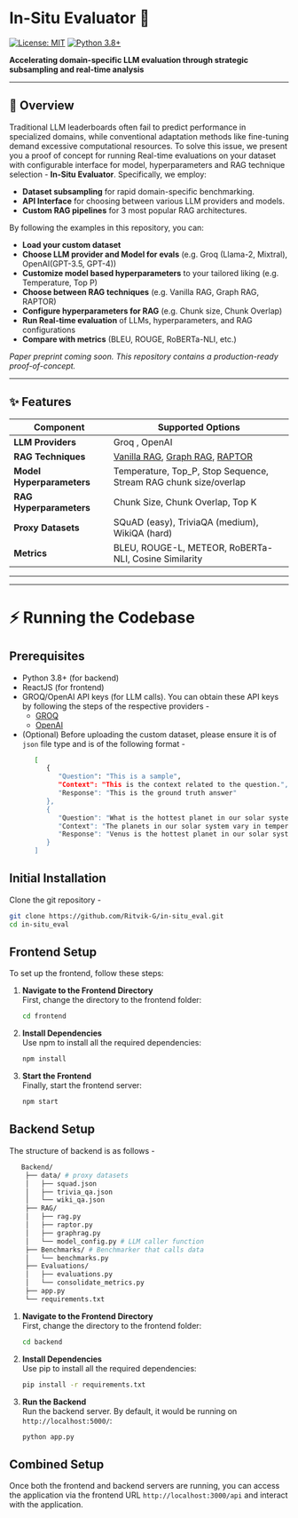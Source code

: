 # In-Situ Evaluator 🚀

[![License: MIT](https://img.shields.io/badge/License-MIT-yellow.svg)](https://opensource.org/licenses/MIT)
[![Python 3.8+](https://img.shields.io/badge/python-3.8+-blue.svg)](https://www.python.org/downloads/)

**Accelerating domain-specific LLM evaluation through strategic subsampling and real-time analysis**

---

## 📖 Overview

Traditional LLM leaderboards often fail to predict performance in specialized domains, while conventional adaptation methods like fine-tuning demand excessive computational resources. To solve this issue, we present you a proof of concept for running Real-time evaluations on your dataset with configurable interface for model, hyperparameters and RAG technique selection -  **In-Situ Evaluator**. Specifically, we employ:
- **Dataset subsampling** for rapid domain-specific benchmarking.
- **API Interface** for choosing between various LLM providers and models.
- **Custom RAG pipelines** for 3 most popular RAG architectures.


By following the examples in this repository, you can:
- **Load your custom dataset**
- **Choose LLM provider and Model for evals** (e.g. Groq (Llama-2, Mixtral), OpenAI(GPT-3.5, GPT-4))
- **Customize model based hyperparameters** to your tailored liking (e.g. Temperature, Top P)
- **Choose between RAG techniques** (e.g. Vanilla RAG, Graph RAG, RAPTOR)
- **Configure hyperparameters for RAG** (e.g. Chunk size, Chunk Overlap)
- **Run Real-time evaluation** of LLMs, hyperparameters, and RAG configurations
- **Compare with metrics** (BLEU, ROUGE, RoBERTa-NLI, etc.)


_Paper preprint coming soon. This repository contains a production-ready proof-of-concept._

---

## ✨ Features

| **Component**         | **Supported Options**                                                                 |
|------------------------|---------------------------------------------------------------------------------------|
| **LLM Providers**           | Groq , OpenAI                                       |
| **RAG Techniques**     | [Vanilla RAG](https://arxiv.org/pdf/2005.11401), [Graph RAG](https://arxiv.org/pdf/2404.16130), [RAPTOR](https://arxiv.org/pdf/2401.18059)|
| **Model Hyperparameters**    | Temperature, Top_P, Stop Sequence, Stream RAG chunk size/overlap             |
| **RAG Hyperparameters** | Chunk Size, Chunk Overlap, Top K | 
| **Proxy Datasets**           | SQuAD (easy), TriviaQA (medium), WikiQA (hard)                                  |
| **Metrics**            | BLEU, ROUGE-L, METEOR, RoBERTa-NLI, Cosine Similarity                                 |

---


---

# ⚡ Running the Codebase

## Prerequisites
- Python 3.8+ (for backend)
- ReactJS (for frontend)
- GROQ/OpenAI API keys (for LLM calls). You can obtain these API keys by following the steps of the respective providers - 
   - [GROQ](https://console.groq.com/keys)
   - [OpenAI](https://platform.openai.com/api-keys)
- (Optional) Before uploading the custom dataset, please ensure it is of `json` file type and is of the following format - 
   ```bash
      [
         {
            "Question": "This is a sample",
            "Context": "This is the context related to the question.",
            "Response": "This is the ground truth answer"
         },
         {
            "Question": "What is the hottest planet in our solar system?",
            "Context": "The planets in our solar system vary in temperature due to their distance from the Sun, atmospheric composition, and other factors.",
            "Response": "Venus is the hottest planet in our solar system, with surface temperatures reaching up to 462°C (864°F), due to its thick atmosphere and runaway greenhouse effect."
         }
      ]
   ```

## Initial Installation
Clone the git repository - 
```bash
git clone https://github.com/Ritvik-G/in-situ_eval.git
cd in-situ_eval
```

## Frontend Setup

To set up the frontend, follow these steps:

1. **Navigate to the Frontend Directory**  
   First, change the directory to the frontend folder:
   ```bash
   cd frontend
2. **Install Dependencies**  
   Use npm to install all the required dependencies:
   ```bash
   npm install
3. **Start the Frontend**  
   Finally, start the frontend server:
   ```bash
   npm start

## Backend Setup

The structure of backend is as follows - 

```bash
   Backend/
    ├── data/ # proxy datasets
    │   ├── squad.json
    │   ├── trivia_qa.json
    │   └── wiki_qa.json
    ├── RAG/
    │   ├── rag.py
    │   ├── raptor.py
    │   ├── graphrag.py
    │   └── model_config.py # LLM caller function 
    ├── Benchmarks/ # Benchmarker that calls data
    │   └── benchmarks.py
    ├── Evaluations/
    │   ├── evaluations.py
    │   └── consolidate_metrics.py
    ├── app.py
    └── requirements.txt

```

1. **Navigate to the Frontend Directory**  
   First, change the directory to the frontend folder:
   ```bash
   cd backend
2. **Install Dependencies**  
   Use pip to install all the required dependencies:
   ```bash
   pip install -r requirements.txt
3. **Run the Backend**  
   Run the backend server. By default, it would be running on `http://localhost:5000/`:
   ```bash
   python app.py
   ```
## Combined Setup
Once both the frontend and backend servers are running, you can access the application via the frontend URL `http://localhost:3000/api` and interact with the application.
